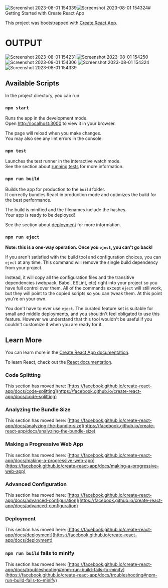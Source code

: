 ![Screenshot 2023-08-01 154339](https://github.com/Abhishekh-Dubey/MERN-Project/assets/110678374/6521b369-e796-43d0-ac12-ad4736e428c2)![Screenshot 2023-08-01 154324](https://github.com/Abhishekh-Dubey/MERN-Project/assets/110678374/71f471b1-bc0c-4524-9568-f80784ef8cdd)# Getting Started with Create React App

This project was bootstrapped with [Create React App](https://github.com/facebook/create-react-app).
# OUTPUT

![Screenshot 2023-08-01 154231](https://github.com/Abhishekh-Dubey/MERN-Project/assets/110678374/362892af-3818-4f8e-be1f-9da512bb903e)
![Screenshot 2023-08-01 154250](https://github.com/Abhishekh-Dubey/MERN-Project/assets/110678374/054a44d5-7cb8-4462-81f5-6db48e021450)
![Screenshot 2023-08-01 154306](https://github.com/Abhishekh-Dubey/MERN-Project/assets/110678374/20eb5779-ec37-4ca4-b6ff-89f82cb91983)
![Screenshot 2023-08-01 154324](https://github.com/Abhishekh-Dubey/MERN-Project/assets/110678374/4d27fecf-5890-46a4-b180-deb21dc4604b)
![Screenshot 2023-08-01 154339](https://github.com/Abhishekh-Dubey/MERN-Project/assets/110678374/3e235b9e-3d36-4f14-b471-1278efb3a097)

## Available Scripts



In the project directory, you can run:

### `npm start`

Runs the app in the development mode.\
Open [http://localhost:3000](http://localhost:3000) to view it in your browser.

The page will reload when you make changes.\
You may also see any lint errors in the console.

### `npm test`

Launches the test runner in the interactive watch mode.\
See the section about [running tests](https://facebook.github.io/create-react-app/docs/running-tests) for more information.

### `npm run build`

Builds the app for production to the `build` folder.\
It correctly bundles React in production mode and optimizes the build for the best performance.

The build is minified and the filenames include the hashes.\
Your app is ready to be deployed!

See the section about [deployment](https://facebook.github.io/create-react-app/docs/deployment) for more information.

### `npm run eject`

**Note: this is a one-way operation. Once you `eject`, you can't go back!**

If you aren't satisfied with the build tool and configuration choices, you can `eject` at any time. This command will remove the single build dependency from your project.

Instead, it will copy all the configuration files and the transitive dependencies (webpack, Babel, ESLint, etc) right into your project so you have full control over them. All of the commands except `eject` will still work, but they will point to the copied scripts so you can tweak them. At this point you're on your own.

You don't have to ever use `eject`. The curated feature set is suitable for small and middle deployments, and you shouldn't feel obligated to use this feature. However we understand that this tool wouldn't be useful if you couldn't customize it when you are ready for it.

## Learn More

You can learn more in the [Create React App documentation](https://facebook.github.io/create-react-app/docs/getting-started).

To learn React, check out the [React documentation](https://reactjs.org/).

### Code Splitting

This section has moved here: [https://facebook.github.io/create-react-app/docs/code-splitting](https://facebook.github.io/create-react-app/docs/code-splitting)

### Analyzing the Bundle Size

This section has moved here: [https://facebook.github.io/create-react-app/docs/analyzing-the-bundle-size](https://facebook.github.io/create-react-app/docs/analyzing-the-bundle-size)

### Making a Progressive Web App

This section has moved here: [https://facebook.github.io/create-react-app/docs/making-a-progressive-web-app](https://facebook.github.io/create-react-app/docs/making-a-progressive-web-app)

### Advanced Configuration

This section has moved here: [https://facebook.github.io/create-react-app/docs/advanced-configuration](https://facebook.github.io/create-react-app/docs/advanced-configuration)

### Deployment

This section has moved here: [https://facebook.github.io/create-react-app/docs/deployment](https://facebook.github.io/create-react-app/docs/deployment)

### `npm run build` fails to minify

This section has moved here: [https://facebook.github.io/create-react-app/docs/troubleshooting#npm-run-build-fails-to-minify](https://facebook.github.io/create-react-app/docs/troubleshooting#npm-run-build-fails-to-minify)
